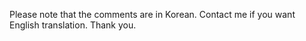 Please note that the comments are in Korean. Contact me if you want English translation. Thank you.
